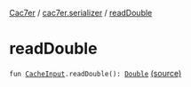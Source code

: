 [Cac7er](../index.md) / [cac7er.serializer](index.md) / [readDouble](./read-double.md)

# readDouble

`fun `[`CacheInput`](-cache-input.md)`.readDouble(): `[`Double`](https://kotlinlang.org/api/latest/jvm/stdlib/kotlin/-double/index.html) [(source)](http://2wiqua.wcaokaze.com/gitbucket/wcaokaze/Cac7er/blob/master/src/main/java/cac7er/serializer/primitive.kt#L66)